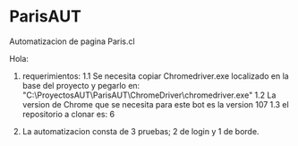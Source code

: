 # ParisAUT
Automatizacion de pagina Paris.cl

Hola:

1. requerimientos: 
1.1 Se necesita copiar Chromedriver.exe localizado en la base del proyecto y pegarlo en:
"C:\\ProyectosAUT\\ParisAUT\\ChromeDriver\\chromedriver.exe"
1.2 La version de Chrome que se necesita para este bot es la version 107
1.3 el repositorio a clonar es: 6


2. La automatizacion consta de 3 pruebas; 2 de login y 1 de borde.


